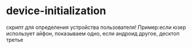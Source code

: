 # device-initialization

 скрипт для определения устройства пользователя!
 Пример:если юзер использует айфон, показываем одно, если андроид другое, десктоп третье
